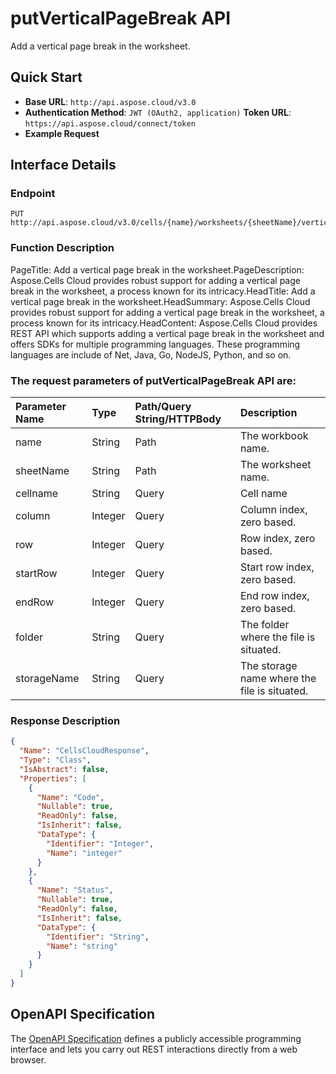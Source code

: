 # **putVerticalPageBreak API**

Add a vertical page break in the worksheet. 

## **Quick Start**

- **Base URL**: `http://api.aspose.cloud/v3.0`
- **Authentication Method**: `JWT (OAuth2, application)`  **Token URL**: `https://api.aspose.cloud/connect/token`
- **Example Request** 
<script src="https://gist.github.com/aspose-cells-cloud-gists/8a5b324fdf3e574dbd747c1a1e24b05d.js?file=Example30_PutVerticalPageBreak.cs"></script>

## **Interface Details**

### **Endpoint** 

```
PUT http://api.aspose.cloud/v3.0/cells/{name}/worksheets/{sheetName}/verticalpagebreaks
```

### **Function Description**
PageTitle: Add a vertical page break in the worksheet.PageDescription: Aspose.Cells Cloud provides robust support for adding a vertical page break in the worksheet, a process known for its intricacy.HeadTitle: Add a vertical page break in the worksheet.HeadSummary: Aspose.Cells Cloud provides robust support for adding a vertical page break in the worksheet, a process known for its intricacy.HeadContent: Aspose.Cells Cloud provides REST API which supports adding a vertical page break in the worksheet and offers SDKs for multiple programming languages. These programming languages are include of Net, Java, Go, NodeJS, Python, and so on.

### The request parameters of **putVerticalPageBreak** API are: 

| Parameter Name | Type | Path/Query String/HTTPBody | Description | 
| :- | :- | :- |:- | 
|name|String|Path|The workbook name.|
|sheetName|String|Path|The worksheet name.|
|cellname|String|Query|Cell name|
|column|Integer|Query|Column index, zero based.|
|row|Integer|Query|Row index, zero based.|
|startRow|Integer|Query|Start row index, zero based.|
|endRow|Integer|Query|End row index, zero based.|
|folder|String|Query|The folder where the file is situated.|
|storageName|String|Query|The storage name where the file is situated.|


### **Response Description**
```json
{
  "Name": "CellsCloudResponse",
  "Type": "Class",
  "IsAbstract": false,
  "Properties": [
    {
      "Name": "Code",
      "Nullable": true,
      "ReadOnly": false,
      "IsInherit": false,
      "DataType": {
        "Identifier": "Integer",
        "Name": "integer"
      }
    },
    {
      "Name": "Status",
      "Nullable": true,
      "ReadOnly": false,
      "IsInherit": false,
      "DataType": {
        "Identifier": "String",
        "Name": "string"
      }
    }
  ]
}
```

## OpenAPI Specification

The [OpenAPI Specification](https://reference.aspose.cloud/cells/#/PageBreaksController/PutVerticalPageBreak) defines a publicly accessible programming interface and lets you carry out REST interactions directly from a web browser.

